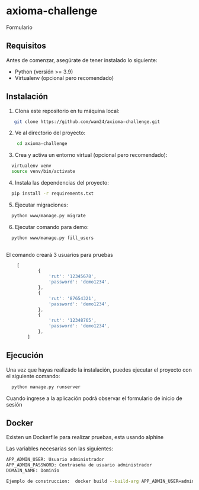 # axioma-challenge


Formulario

## Requisitos

Antes de comenzar, asegúrate de tener instalado lo siguiente:

- Python (versión  >= 3.9)
- Virtualenv (opcional pero recomendado)

## Instalación

1. Clona este repositorio en tu máquina local:

```bash
   git clone https://github.com/wam24/axioma-challenge.git
   ```
    
2. Ve al directorio del proyecto:

```bash
    cd axioma-challenge
```

3. Crea y activa un entorno virtual (opcional pero recomendado):

```bash
  virtualenv venv 
  source venv/bin/activate
```

4. Instala las dependencias del proyecto:

```bash
  pip install -r requirements.txt

```
5. Ejecutar migraciones:
```bash
  python www/manage.py migrate

```
6. Ejecutar comando para demo:
```bash
  python www/manage.py fill_users
  
```
El comando creará 3 usuarios para pruebas
```js
    [
            {
                'rut': '12345678',
                'password': 'demo1234',
            },
            {
                'rut': '87654321',
                'password': 'demo1234',
            },
            {
                'rut': '12348765',
                'password': 'demo1234',
            },
        ]
```
## Ejecución

Una vez que hayas realizado la instalación, puedes ejecutar el proyecto con el siguiente comando:

```bash
  python manage.py runserver
```

Cuando ingrese a la aplicación podrá observar el formulario de inicio de sesión

## Docker 
Existen un Dockerfile para realizar pruebas, esta usando alphine

Las variables necesarias son las siguientes:
```bash
APP_ADMIN_USER: Usuario administrador
APP_ADMIN_PASSWORD: Contraseña de usuario administrador
DOMAIN_NAME: Dominio

Ejemplo de construccion:  docker build --build-arg APP_ADMIN_USER=admin --build-arg APP_ADMIN_PASSWORD=admin1234 --build-arg DOMAIN_NAME=localhost:8000 --build-arg DJANGO_SETTINGS_MODULE=axioma.settings.production -t axioma:v1 . 


```